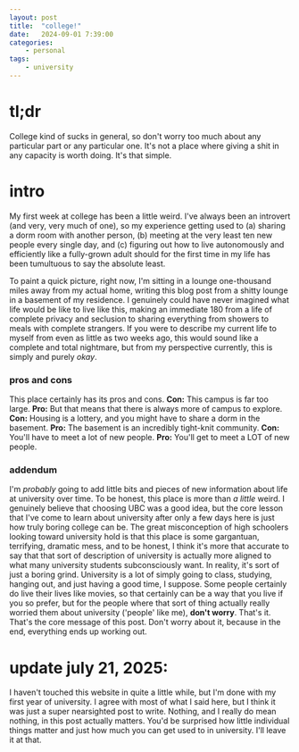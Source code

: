 ```yaml
---
layout: post
title:	"college!"
date:	2024-09-01 7:39:00
categories:
    - personal
tags:
    - university
---
```


# tl;dr

College kind of sucks in general, so don't worry too much about any particular part or any particular one. It's not a place where giving a shit in any capacity is worth doing. It's that simple.

# intro

My first week at college has been a little weird. I've always been an introvert (and very, very much of one), so my experience getting used to (a) sharing a dorm room with another person, (b) meeting at the very least ten new people every single day, and (c) figuring out how to live autonomously and efficiently like a fully-grown adult should for the first time in my life has been tumultuous to say the absolute least.

To paint a quick picture, right now, I'm sitting in a lounge one-thousand miles away from my actual home, writing this blog post from a shitty lounge in a basement of my residence. I genuinely could have never imagined what life would be like to live like this, making an immediate 180 from a life of complete privacy and seclusion to sharing everything from showers to meals with complete strangers. If you were to describe my current life to myself from even as little as two weeks ago, this would sound like a complete and total nightmare, but from my perspective currently, this is simply and purely *okay*.

### pros and cons

This place certainly has its pros and cons. **Con:** This campus is far too large. **Pro:** But that means that there is always more of campus to explore. **Con:** Housing is a lottery, and you might have to share a dorm in the basement. **Pro:** The basement is an incredibly tight-knit community. **Con:** You'll have to meet a lot of new people. **Pro:** You'll get to meet a LOT of new people.

### addendum

I'm *probably* going to add little bits and pieces of new information about life at university over time. To be honest, this place is more than *a little* weird. I genuinely believe that choosing UBC was a good idea, but the core lesson that I've come to learn about university after only a few days here is just how truly boring college can be. The great misconception of high schoolers looking toward university hold is that this place is some gargantuan, terrifying, dramatic mess, and to be honest, I think it's more that accurate to say that that sort of description of university is actually more aligned to what many university students subconsciously want. In reality, it's sort of just a boring grind. University is a lot of simply going to class, studying, hanging out, and just having a good time, I suppose. Some people certainly do live their lives like movies, so that certainly can be a way that you live if you so prefer, but for the people where that sort of thing actually really worried them about university ('people' like me), **don't worry**. That's it. That's the core message of this post. Don't worry about it, because in the end, everything ends up working out. 

# update july 21, 2025:

I haven't touched this website in quite a little while, but I'm done with my first year of university. I agree with most of what I said here, but I think it was just a super nearsighted post to write. Nothing, and I really do mean nothing, in this post actually matters. You'd be surprised how little individual things matter and just how much you can get used to in university. I'll leave it at that.
